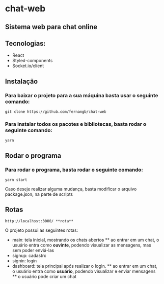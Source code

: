 # chat-web
## Sistema web para chat online
## Tecnologias:
* React
* Styled-components
* Socket.io/client

## Instalação
### Para baixar o projeto para a sua máquina basta usar o seguinte comando:
```
git clone https://github.com/fernangb/chat-web
```
### Para instalar todos os pacotes e bibliotecas, basta rodar o seguinte comando:
```
yarn
```

## Rodar o programa
### Para rodar o programa, basta rodar o seguinte comando:
```
yarn start
```
Caso deseje realizar alguma mudança, basta modificar o arquivo package.json, na parte de scripts

## Rotas
```
http://localhost:3000/ **rota**
```
O projeto possui as seguintes rotas:
* main: tela inicial, mostrando os chats abertos
** ao entrar em um chat, o usuário entra como **ouvinte**, podendo visualizar as mensagens, mas sem poder enviá-las
* signup: cadastro
* signin: login
* dashboard: tela principal após realizar o login. 
** ao entrar em um chat, o usuário entra como **usuário**, podendo visualizar e enviar mensagens
** o usuário pode criar um chat
